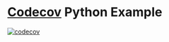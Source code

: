 # [Codecov](https://codecov.io) Python Example
[![codecov](https://codecov.io/gh/Atlas0524/python-codecov/branch/main/graph/badge.svg?token=N4GYZ6I6W0)](https://codecov.io/gh/Atlas0524/python-codecov)